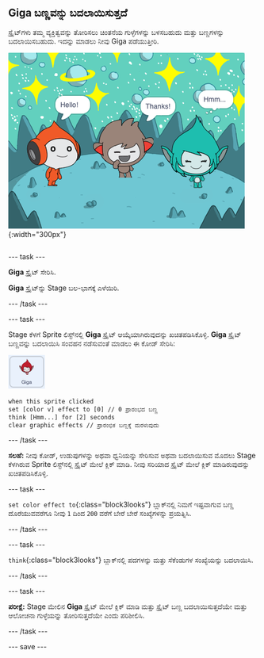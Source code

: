 ## Giga ಬಣ್ಣವನ್ನು ಬದಲಾಯಿಸುತ್ತದೆ

<div style="display: flex; flex-wrap: wrap">
<div style="flex-basis: 200px; flex-grow: 1; margin-right: 15px;">
ಸ್ಪ್ರೈಟ್‌ಗಳು ತಮ್ಮ ವ್ಯಕ್ತಿತ್ವವನ್ನು ತೋರಿಸಲು ಚಿಂತನೆಯ ಗುಳ್ಳೆಗಳನ್ನು ಬಳಸಬಹುದು ಮತ್ತು ಬಣ್ಣಗಳನ್ನು ಬದಲಾಯಿಸಬಹುದು. ಇದನ್ನು ಮಾಡಲು ನೀವು Giga ಪಡೆಯುತ್ತೀರಿ.
</div>
<div>

![Giga ಸ್ಪ್ರೈಟ್‌ ಆಲೋಚಿಸುತ್ತ, "Hmm...".](images/giga-step2.png){:width="300px"}

</div>
</div>

--- task ---

**Giga** ಸ್ಪ್ರೈಟ್‌ ಸೇರಿಸಿ.

**Giga** ಸ್ಪ್ರೈಟ್‌ನ್ನು Stage ಬಲ-ಭಾಗಕ್ಕೆ ಎಳೆಯಿರಿ.

--- /task ---

--- task ---

Stage ಕೆಳಗೆ Sprite ಲಿಸ್ಟ್‌ನಲ್ಲಿ **Giga** ಸ್ಪ್ರೈಟ್‌ ಆಯ್ಕೆಯಾಗಿರುವುದನ್ನು ಖಚಿತಪಡಿಸಿಕೊಳ್ಳಿ. **Giga** ಸ್ಪ್ರೈಟ್‌ ಬಣ್ಣವನ್ನು ಬದಲಾಯಿಸಿ ಸಂವಹನ ನಡೆಸುವಂತೆ ಮಾಡಲು ಈ ಕೋಡ್‌ ಸೇರಿಸಿ:

![Giga ಸ್ಪ್ರೈಟ್.](images/giga-sprite.png)

```blocks3
when this sprite clicked
set [color v] effect to [0] // 0 ಪ್ರಾರಂಭದ ಬಣ್ಣ
think [Hmm...] for [2] seconds 
clear graphic effects // ಪ್ರಾರಂಭಿಕ ಬಣ್ಣಕ್ಕೆ ಮರಳುವುದು
```

--- /task ---

**ಸಲಹೆ:** ನೀವು ಕೋಡ್‌, ಉಡುಪುಗಳನ್ನು ಅಥವಾ ಧ್ವನಿಯನ್ನು ಸೇರಿಸುವ ಅಥವಾ ಬದಲಾಯಿಸುವ ಮೊದಲು Stage ಕೆಳಗಿರುವ Sprite ಲಿಸ್ಟ್‌ನಲ್ಲಿ ಸ್ಪ್ರೈಟ್‌ ಮೇಲೆ ಕ್ಲಿಕ್‌ ಮಾಡಿ. ನೀವು ಸರಿಯಾದ ಸ್ಪ್ರೈಟ್‌ ಮೇಲೆ ಕ್ಲಿಕ್‌ ಮಾಡಿರುವುದನ್ನು ಖಚಿತಪಡಿಸಿಕೊಳ್ಳಿ.

--- task ---

`set color effect to`{:class="block3looks"} ಬ್ಲಾಕ್‌ನಲ್ಲಿ ನಿಮಗೆ ಇಷ್ಟವಾಗುವ ಬಣ್ಣ ದೊರೆಯುವವರೆಗೂ ನೀವು `1` ದಿಂದ `200` ವರೆಗೆ ಬೇರೆ ಬೇರೆ ಸಂಖ್ಯೆಗಳನ್ನು ಪ್ರಯತ್ನಿಸಿ.

--- /task ---

--- task ---

`think`{:class="block3looks"} ಬ್ಲಾಕ್‌ನಲ್ಲಿ ಪದಗಳನ್ನು ಮತ್ತು ಸೆಕೆಂಡುಗಳ ಸಂಖ್ಯೆಯನ್ನು ಬದಲಾಯಿಸಿ.

--- /task ---

--- task ---

**ಪರೀಕ್ಷೆ:** Stage ಮೇಲಿನ **Giga** ಸ್ಪ್ರೈಟ್‌ ಮೇಲೆ ಕ್ಲಿಕ್‌ ಮಾಡಿ ಮತ್ತು ಸ್ಪ್ರೈಟ್‌ ಬಣ್ಣ ಬದಲಾಯಿಸುತ್ತದೆಯೇ ಮತ್ತು ಆಲೋಚನಾ ಗುಳ್ಳೆಯನ್ನು ತೋರಿಸುತ್ತದೆಯೇ ಎಂದು ಪರಿಶೀಲಿಸಿ.

--- /task ---

--- save ---
